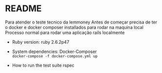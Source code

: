# README

Para atender o teste tecnico da lemmoney
Antes de começar precisa de ter o docker e docker composer installados para rodar na maquina local
Processo normal para rodar uma aplicação rails localmente

* Ruby version: 
  ruby 2.6.2p47

* System dependencies:
  Docker-Composer  
  ```docker-compose -f docker-compose.yml up```

* How to run the test suite
  rspec

